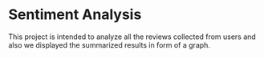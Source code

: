 # Sentiment Analysis
 This project is intended to analyze all the reviews collected from users and also we displayed the summarized results in form of a graph.
